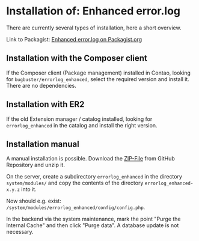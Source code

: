 # Installation of: Enhanced error.log

There are currently several types of installation, here a short overview.

Link to Packagist: [Enhanced error.log on Packagist.org](https://packagist.org/packages/bugbuster/errorlog_enhanced)<br>


## Installation with the Composer client

If the Composer client (Package management) installed in Contao, looking for ```bugbuster/errorlog_enhanced```, select the required version and install it.
There are no dependencies.


## Installation with ER2

If the old Extension manager / catalog installed, looking for ```errorlog_enhanced``` in the catalog and install the right version.


## Installation manual

A manual installation is possible. Download the [ZIP-File](https://github.com/BugBuster1701/errorlog_enhanced/releases) from GitHub Repository and unzip it.

On the server, create a subdirectory ```errorlog_enhanced``` in the directory ```system/modules/``` and copy the contents of the directory ```errorlog_enhanced-x.y.z``` into it.

Now should e.g. exist: ```/system/modules/errorlog_enhanced/config/config.php```.

In the backend via the system maintenance, mark the point "Purge the Internal Cache" and then click "Purge data". A database update is not necessary.
